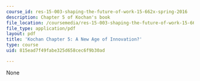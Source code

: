 ```yaml
---
course_id: res-15-003-shaping-the-future-of-work-15-662x-spring-2016
description: Chapter 5 of Kochan's book
file_location: /coursemedia/res-15-003-shaping-the-future-of-work-15-662x-spring-2016/815ead7f49fabe325d658cec6f9b30ad_MITRES_15_003S16_Chapter5.pdf
file_type: application/pdf
layout: pdf
title: 'Kochan Chapter 5: A New Age of Innovation?'
type: course
uid: 815ead7f49fabe325d658cec6f9b30ad

---
```

None